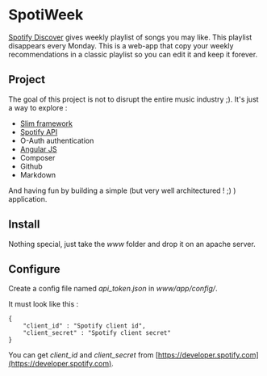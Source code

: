 # SpotiWeek
[Spotify Discover](https://press.spotify.com/it/2015/07/20/introducing-discover-weekly-your-ultimate-personalised-playlist/) gives weekly playlist of songs you may like. This playlist disappears every Monday. This is a web-app that copy your weekly recommendations in a classic playlist so you can edit it and keep it forever.

## Project
The goal of this project is not to disrupt the entire music industry ;). It's just a way to explore :
* [Slim framework](http://www.slimframework.com)
* [Spotify API](https://developer.spotify.com/web-api/)
* O-Auth authentication
* [Angular JS](https://angularjs.org)
* Composer
* Github
* Markdown

And having fun by building a simple (but very well architectured ! ;) ) application.

## Install
Nothing special, just take the *www* folder and drop it on an apache server.

## Configure
Create a config file named *api_token.json* in *www/app/config/*.

It must look like this :
```
{
    "client_id" : "Spotify client id",
    "client_secret" : "Spotify client secret"
}
```

You can get *client_id* and *client_secret* from [https://developer.spotify.com](https://developer.spotify.com).
